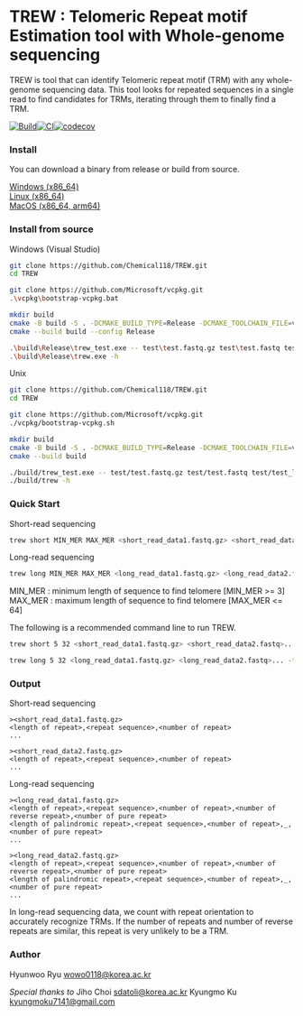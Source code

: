 TREW : Telomeric Repeat motif Estimation tool with Whole-genome sequencing
==========================================================================

TREW is tool that can identify Telomeric repeat motif (TRM) with any whole-genome sequencing data. This tool looks for repeated sequences in a single read to find candidates for TRMs, iterating through them to finally find a TRM.

[![Build](https://github.com/Chemical118/TREW/actions/workflows/build.yaml/badge.svg)](https://github.com/Chemical118/TREW/actions/workflows/build.yaml)[![CI](https://github.com/Chemical118/TREW/actions/workflows/ci.yaml/badge.svg)](https://github.com/Chemical118/TREW/actions/workflows/ci.yaml)[![codecov](https://codecov.io/gh/Chemical118/TREW/graph/badge.svg?token=WRDCVZUAWH)](https://codecov.io/gh/Chemical118/TREW)

### Install

You can download a binary from release or build from source.

[Windows (x86_64)](https://github.com/Chemical118/TREW/releases/latest/download/trew-windows-x86_64.tar.gz)  
[Linux (x86_64)](https://github.com/Chemical118/TREW/releases/latest/download/trew-linux-x86_64.tar.gz)  
[MacOS (x86_64, arm64)](https://github.com/Chemical118/TREW/releases/latest/download/trew-macos-universal.tar.gz)

### Install from source

Windows (Visual Studio)

```sh
git clone https://github.com/Chemical118/TREW.git
cd TREW

git clone https://github.com/Microsoft/vcpkg.git
.\vcpkg\bootstrap-vcpkg.bat

mkdir build
cmake -B build -S . -DCMAKE_BUILD_TYPE=Release -DCMAKE_TOOLCHAIN_FILE=vcpkg\scripts\buildsystems\vcpkg.cmake
cmake --build build --config Release

.\build\Release\trew_test.exe -- test\test.fastq.gz test\test.fastq test\test_long.fastq.gz test\test_long.fastq
.\build\Release\trew.exe -h
```

Unix

```sh
git clone https://github.com/Chemical118/TREW.git
cd TREW

git clone https://github.com/Microsoft/vcpkg.git
./vcpkg/bootstrap-vcpkg.sh

mkdir build
cmake -B build -S . -DCMAKE_BUILD_TYPE=Release -DCMAKE_TOOLCHAIN_FILE=vcpkg/scripts/buildsystems/vcpkg.cmake
cmake --build build

./build/trew_test.exe -- test/test.fastq.gz test/test.fastq test/test_long.fastq.gz test/test_long.fastq
./build/trew -h
```

### Quick Start

Short-read sequencing

```sh
trew short MIN_MER MAX_MER <short_read_data1.fastq.gz> <short_read_data2.fastq>... -t <number of threads> 
```

Long-read sequencing

```sh
trew long MIN_MER MAX_MER <long_read_data1.fastq.gz> <long_read_data2.fastq>... -t <number of threads> 
```

MIN_MER : minimum length of sequence to find telomere [MIN_MER >= 3]  
MAX_MER : maximum length of sequence to find telomere [MAX_MER <= 64]

The following is a recommended command line to run TREW.

```sh
trew short 5 32 <short_read_data1.fastq.gz> <short_read_data2.fastq>... -t <number of threads>

trew long 5 32 <long_read_data1.fastq.gz> <long_read_data2.fastq>... -t <number of threads>
```

### Output

Short-read sequencing

```
><short_read_data1.fastq.gz>
<length of repeat>,<repeat sequence>,<number of repeat>
...

><short_read_data2.fastq.gz>
<length of repeat>,<repeat sequence>,<number of repeat>
...
```

Long-read sequencing

```
><long_read_data1.fastq.gz>
<length of repeat>,<repeat sequence>,<number of repeat>,<number of reverse repeat>,<number of pure repeat>
<length of palindromic repeat>,<repeat sequence>,<number of repeat>,_,<number of pure repeat>
...

><long_read_data2.fastq.gz>
<length of repeat>,<repeat sequence>,<number of repeat>,<number of reverse repeat>,<number of pure repeat>
<length of palindromic repeat>,<repeat sequence>,<number of repeat>,_,<number of pure repeat>
...
```

In long-read sequencing data, we count with repeat orientation to accurately recognize TRMs. If the number of repeats and number of reverse repeats are similar, this repeat is very unlikely to be a TRM.

### Author

Hyunwoo Ryu <wowo0118@korea.ac.kr>

*Special thanks to*
Jiho Choi <sdatoli@korea.ac.kr>
Kyungmo Ku <kyungmoku7141@gmail.com>
